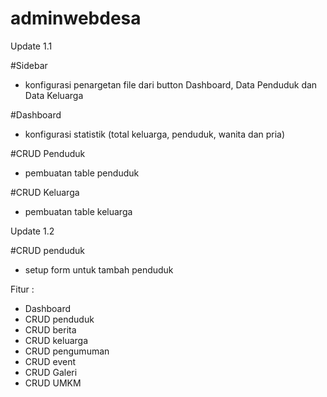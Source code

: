 # adminwebdesa
Update 1.1

#Sidebar
- konfigurasi penargetan file dari button Dashboard, Data Penduduk dan Data Keluarga

#Dashboard
- konfigurasi statistik (total keluarga, penduduk, wanita dan pria)

#CRUD Penduduk
- pembuatan table penduduk

#CRUD Keluarga
- pembuatan table keluarga



Update 1.2

#CRUD penduduk
- setup form untuk tambah penduduk

Fitur :
- Dashboard
- CRUD penduduk
- CRUD berita
- CRUD keluarga
- CRUD pengumuman
- CRUD event
- CRUD Galeri
- CRUD UMKM
